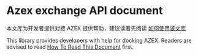 # Azex exchange API document

本文库为开发者提供对接 AZEX 提供帮助，建议读者先阅读 [如何使用该文库](?file=001-简体中文/000-如何使用该文库 "如何使用该文库")

This library provides developers with help for docking AZEX. Readers are advised to read [How To Read This Document](?file=002-English/000-How%20To%20Read%20This%20Document "How To Read This Document") first.
